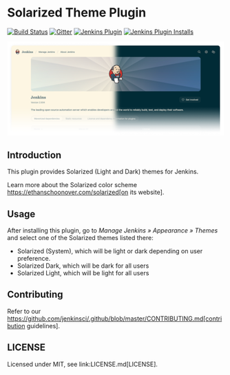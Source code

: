 # Solarized Theme Plugin

[![Build Status](https://ci.jenkins.io/job/Plugins/job/solarized-theme-plugin/job/master/badge/icon)](https://ci.jenkins.io/job/Plugins/job/solarized-theme-plugin/job/master/)
[![Gitter](https://badges.gitter.im/jenkinsci/ux-sig.svg)](https://gitter.im/jenkinsci/ux-sig?utm_source=badge&utm_medium=badge&utm_campaign=pr-badge)
[![Jenkins Plugin](https://img.shields.io/jenkins/plugin/v/solarized-theme.svg)](https://plugins.jenkins.io/solarized-theme)
[![Jenkins Plugin Installs](https://img.shields.io/jenkins/plugin/i/solarized-theme.svg?color=blue)](https://plugins.jenkins.io/solarized-theme)

![preview.png](preview.png)

## Introduction

This plugin provides Solarized (Light and Dark) themes for Jenkins.

Learn more about the Solarized color scheme https://ethanschoonover.com/solarized[on its website].

## Usage

After installing this plugin, go to _Manage Jenkins » Appearance » Themes_ and select one of the Solarized themes listed there:

* Solarized (System), which will be light or dark depending on user preference.
* Solarized Dark, which will be dark for all users
* Solarized Light, which will be light for all users

## Contributing

Refer to our https://github.com/jenkinsci/.github/blob/master/CONTRIBUTING.md[contribution guidelines].

## LICENSE

Licensed under MIT, see link:LICENSE.md[LICENSE].
